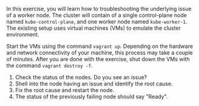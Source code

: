 In this exercise, you will learn how to troubleshooting the underlying issue of a worker node. The cluster will contain of a single control-plane node named `kube-control-plane`, and one worker node named `kube-worker-1`. The existing setup uses virtual machines (VMs) to emulate the cluster environment.

Start the VMs using the command `vagrant up`. Depending on the hardware and network connectivity of your machine, this process may take a couple of minutes. After you are done with the exercise, shut down the VMs with the command `vagrant destroy -f`.

1. Check the status of the nodes. Do you see an issue?
2. Shell into the node having an issue and identify the root cause.
3. Fix the root cause and restart the node.
4. The status of the previously failing node should say "Ready".
